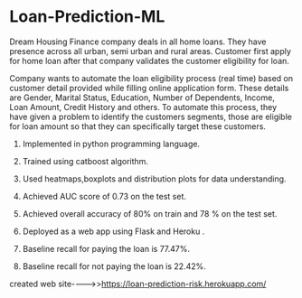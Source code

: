 # Loan-Prediction-ML
Dream Housing Finance company deals in all home loans. They have presence across all urban, semi urban and rural areas. Customer first apply for home loan after that company validates the customer eligibility for loan.

Company wants to automate the loan eligibility process (real time) based on customer detail provided while filling online application form. These details are Gender, Marital Status, Education, Number of Dependents, Income, Loan Amount, Credit History and others. To automate this process, they have given a problem to identify the customers segments, those are eligible for loan amount so that they can specifically target these customers.


1. Implemented in python programming language.

2. Trained using catboost algorithm.

3. Used heatmaps,boxplots and distribution plots for data understanding.

4. Achieved AUC score of 0.73 on the test set.

5. Achieved overall accuracy of 80% on train and 78 % on the test set.

6. Deployed as a web app using Flask and Heroku .

7. Baseline recall for paying the loan is 77.47%.

8. Baseline recall for not paying the loan is 22.42%.


created web site---->>https://loan-prediction-risk.herokuapp.com/
